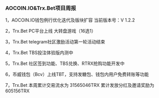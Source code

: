 ### AOCOIN.IO&Trx.Bet项目周报

1，AOCOIN.IO钱包例行优化迭代及版块扩容 当前版本号：V 1.2.2

2，Trx.Bet PC平台上线 大转盘游戏（16选1）

3，Trx.Bet telegram社区激励活动第一轮活动结束

4，Trx.Bet TBS投注体验版内测中

5，Trx.Bet 社区签到功能、TBS兑换、RTRX抢购功能开发中

6，币威钱包（Bcv）上线TBT，支持发糖包、钱包内用户免费转账等功能

7，Trx.Bet 本周累计交易流水为 31565046TRX 累计发放分红及邀请奖励为 605156TRX

